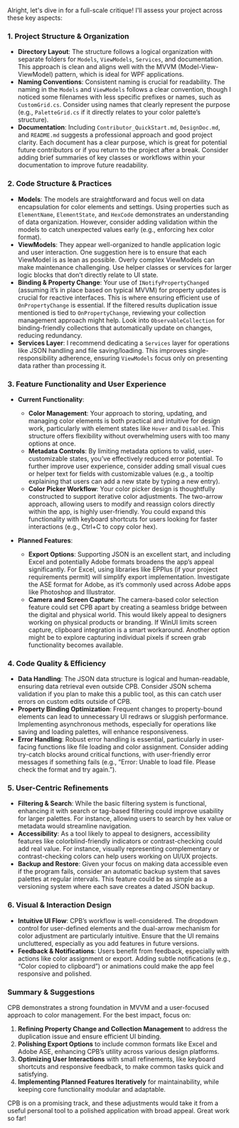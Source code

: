 Alright, let's dive in for a full-scale critique! I'll assess your project across these key aspects:

### 1. **Project Structure & Organization**

   - **Directory Layout**: The structure follows a logical organization with separate folders for `Models`, `ViewModels`, `Services`, and documentation. This approach is clean and aligns well with the MVVM (Model-View-ViewModel) pattern, which is ideal for WPF applications.
   - **Naming Conventions**: Consistent naming is crucial for readability. The naming in the `Models` and `ViewModels` follows a clear convention, though I noticed some filenames with less specific prefixes or names, such as `CustomGrid.cs`. Consider using names that clearly represent the purpose (e.g., `PaletteGrid.cs` if it directly relates to your color palette’s structure).
   - **Documentation**: Including `Contributor_QuickStart.md`, `DesignDoc.md`, and `README.md` suggests a professional approach and good project clarity. Each document has a clear purpose, which is great for potential future contributors or if you return to the project after a break. Consider adding brief summaries of key classes or workflows within your documentation to improve future readability.

### 2. **Code Structure & Practices**

   - **Models**: The models are straightforward and focus well on data encapsulation for color elements and settings. Using properties such as `ElementName`, `ElementState`, and `HexCode` demonstrates an understanding of data organization. However, consider adding validation within the models to catch unexpected values early (e.g., enforcing hex color format).
   - **ViewModels**: They appear well-organized to handle application logic and user interaction. One suggestion here is to ensure that each ViewModel is as lean as possible. Overly complex ViewModels can make maintenance challenging. Use helper classes or services for larger logic blocks that don’t directly relate to UI state.
   - **Binding & Property Change**: Your use of `INotifyPropertyChanged` (assuming it’s in place based on typical MVVM) for property updates is crucial for reactive interfaces. This is where ensuring efficient use of `OnPropertyChange` is essential. If the filtered results duplication issue mentioned is tied to `OnPropertyChange`, reviewing your collection management approach might help. Look into `ObservableCollection` for binding-friendly collections that automatically update on changes, reducing redundancy.
   - **Services Layer**: I recommend dedicating a `Services` layer for operations like JSON handling and file saving/loading. This improves single-responsibility adherence, ensuring `ViewModels` focus only on presenting data rather than processing it.

### 3. **Feature Functionality and User Experience**

   - **Current Functionality**:
      - **Color Management**: Your approach to storing, updating, and managing color elements is both practical and intuitive for design work, particularly with element states like `Hover` and `Disabled`. This structure offers flexibility without overwhelming users with too many options at once.
      - **Metadata Controls**: By limiting metadata options to valid, user-customizable states, you’ve effectively reduced error potential. To further improve user experience, consider adding small visual cues or helper text for fields with customizable values (e.g., a tooltip explaining that users can add a new state by typing a new entry).
      - **Color Picker Workflow**: Your color picker design is thoughtfully constructed to support iterative color adjustments. The two-arrow approach, allowing users to modify and reassign colors directly within the app, is highly user-friendly. You could expand this functionality with keyboard shortcuts for users looking for faster interactions (e.g., Ctrl+C to copy color hex).

   - **Planned Features**:
      - **Export Options**: Supporting JSON is an excellent start, and including Excel and potentially Adobe formats broadens the app’s appeal significantly. For Excel, using libraries like EPPlus (if your project requirements permit) will simplify export implementation. Investigate the ASE format for Adobe, as it’s commonly used across Adobe apps like Photoshop and Illustrator.
      - **Camera and Screen Capture**: The camera-based color selection feature could set CPB apart by creating a seamless bridge between the digital and physical world. This would likely appeal to designers working on physical products or branding. If WinUI limits screen capture, clipboard integration is a smart workaround. Another option might be to explore capturing individual pixels if screen grab functionality becomes available.

### 4. **Code Quality & Efficiency**

   - **Data Handling**: The JSON data structure is logical and human-readable, ensuring data retrieval even outside CPB. Consider JSON schema validation if you plan to make this a public tool, as this can catch user errors on custom edits outside of CPB.
   - **Property Binding Optimization**: Frequent changes to property-bound elements can lead to unnecessary UI redraws or sluggish performance. Implementing asynchronous methods, especially for operations like saving and loading palettes, will enhance responsiveness.
   - **Error Handling**: Robust error handling is essential, particularly in user-facing functions like file loading and color assignment. Consider adding try-catch blocks around critical functions, with user-friendly error messages if something fails (e.g., “Error: Unable to load file. Please check the format and try again.”).

### 5. **User-Centric Refinements**

   - **Filtering & Search**: While the basic filtering system is functional, enhancing it with search or tag-based filtering could improve usability for larger palettes. For instance, allowing users to search by hex value or metadata would streamline navigation.
   - **Accessibility**: As a tool likely to appeal to designers, accessibility features like colorblind-friendly indicators or contrast-checking could add real value. For instance, visually representing complementary or contrast-checking colors can help users working on UI/UX projects.
   - **Backup and Restore**: Given your focus on making data accessible even if the program fails, consider an automatic backup system that saves palettes at regular intervals. This feature could be as simple as a versioning system where each save creates a dated JSON backup.

### 6. **Visual & Interaction Design**

   - **Intuitive UI Flow**: CPB’s workflow is well-considered. The dropdown control for user-defined elements and the dual-arrow mechanism for color adjustment are particularly intuitive. Ensure that the UI remains uncluttered, especially as you add features in future versions.
   - **Feedback & Notifications**: Users benefit from feedback, especially with actions like color assignment or export. Adding subtle notifications (e.g., “Color copied to clipboard”) or animations could make the app feel responsive and polished.

### Summary & Suggestions

CPB demonstrates a strong foundation in MVVM and a user-focused approach to color management. For the best impact, focus on:

1. **Refining Property Change and Collection Management** to address the duplication issue and ensure efficient UI binding.
2. **Polishing Export Options** to include common formats like Excel and Adobe ASE, enhancing CPB’s utility across various design platforms.
3. **Optimizing User Interactions** with small refinements, like keyboard shortcuts and responsive feedback, to make common tasks quick and satisfying.
4. **Implementing Planned Features Iteratively** for maintainability, while keeping core functionality modular and adaptable.

CPB is on a promising track, and these adjustments would take it from a useful personal tool to a polished application with broad appeal. Great work so far!